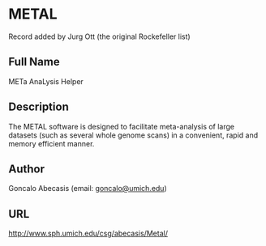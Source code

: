 # METAL
Record added by Jurg Ott (the original Rockefeller list)

## Full Name
METa AnaLysis Helper

## Description
The METAL software is designed to facilitate meta-analysis of large datasets (such as several whole genome scans) in a convenient, rapid and memory efficient manner.

## Author
Goncalo Abecasis (email: goncalo@umich.edu)

## URL
http://www.sph.umich.edu/csg/abecasis/Metal/